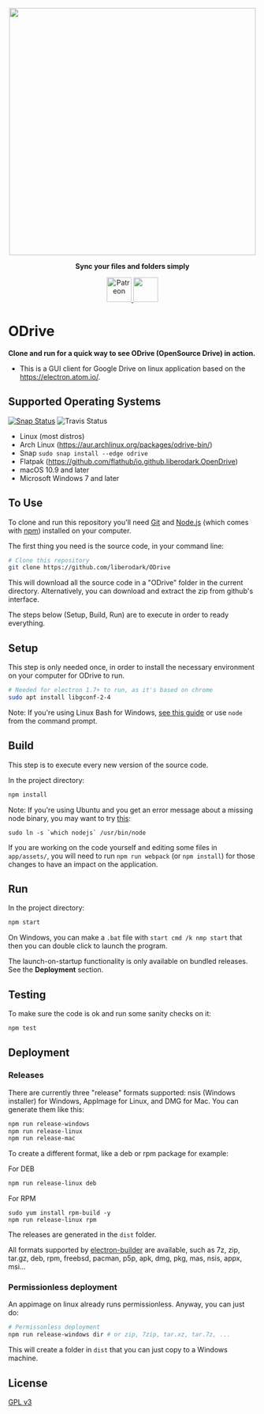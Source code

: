 <p align="center">
    <img src="https://raw.githubusercontent.com/liberodark/Odrive/master/public/images/logo.png" width="500">    
</p>
<p align="center">
  <b>Sync your files and folders simply</b>
</p>

</p>
<p align="center">
  <a href="https://www.patreon.com/odrive">
	<img alt="Patreon" src="https://c5.patreon.com/external/logo/become_a_patron_button.png" height="50" />
</a>

<a href="https://www.paypal.com/cgi-bin/webscr?cmd=_s-xclick&hosted_button_id=3XL3UN5WFNW2Y&source=url">
	<img src="https://avaazimages.s3.amazonaws.com/paypal_donate_button.jpg" height="50"  />
</a>
</p>

# ODrive

**Clone and run for a quick way to see ODrive (OpenSource Drive) in action.**

- This is a GUI client for Google Drive on linux application based on the https://electron.atom.io/.

## Supported Operating Systems

[![Snap Status](https://build.snapcraft.io/badge/liberodark/ODrive.svg)](https://build.snapcraft.io/user/liberodark/ODrive)
![Travis Status](https://travis-ci.org/liberodark/ODrive.svg?branch=master)

- Linux (most distros)
- Arch Linux (https://aur.archlinux.org/packages/odrive-bin/)
- Snap ```sudo snap install --edge odrive```
- Flatpak (https://github.com/flathub/io.github.liberodark.OpenDrive)
- macOS 10.9 and later
- Microsoft Windows 7 and later

## To Use

To clone and run this repository you'll need [Git](https://git-scm.com) and [Node.js](https://nodejs.org/en/download/) (which comes with [npm](http://npmjs.com)) installed on your computer. 

The first thing you need is the source code, in your command line:

```bash
# Clone this repository
git clone https://github.com/liberodark/ODrive
```
This will download all the source code in a "ODrive" folder in the current directory. Alternatively, you can download and extract the zip from github's interface.

The steps below (Setup, Build, Run) are to execute in order to ready everything. 

## Setup

This step is only needed once, in order to install the necessary environment on your computer for ODrive to run.

```bash
# Needed for electron 1.7+ to run, as it's based on chrome
sudo apt install libgconf-2-4
```

Note: If you're using Linux Bash for Windows, [see this guide](https://www.howtogeek.com/261575/how-to-run-graphical-linux-desktop-applications-from-windows-10s-bash-shell/) or use `node` from the command prompt.

## Build

This step is to execute every new version of the source code.

In the project directory:

```bash
npm install
```

Note: If you're using Ubuntu and you get an error message about a missing node binary, you may want to try [this](https://stackoverflow.com/questions/18130164/nodejs-vs-node-on-ubuntu-12-04): 

```sudo ln -s `which nodejs` /usr/bin/node```

If you are working on the code yourself and editing some files in `app/assets/`, you will need to run `npm run webpack` (or `npm install`) for those changes to have an impact on the application.

## Run

In the project directory:

```bash
npm start
```

On Windows, you can make a `.bat` file with `start cmd /k nmp start` that then you can double click to launch the program.

The launch-on-startup functionality is only available on bundled releases. See the **Deployment** section.

## Testing

To make sure the code is ok and run some sanity checks on it:

```bash
npm test
```

## Deployment

### Releases

There are currently three "release" formats supported: nsis (Windows installer) for Windows, AppImage for Linux, and DMG for Mac. You can generate them like this:

```bash
npm run release-windows
npm run release-linux
npm run release-mac
```

To create a different format, like a deb or rpm package for example:

For DEB
```bash
npm run release-linux deb
```
For RPM
```
sudo yum install rpm-build -y
npm run release-linux rpm
```

The releases are generated in the `dist` folder.

All formats supported by [electron-builder](https://github.com/electron-userland/electron-builder) are available, such as 7z, zip, tar.gz, deb, rpm, freebsd, pacman, p5p, apk, dmg, pkg, mas, nsis, appx, msi...

### Permissionless deployment

An appimage on linux already runs permissionless. Anyway, you can just do:

```bash
# Permissonless deployment
npm run release-windows dir # or zip, 7zip, tar.xz, tar.7z, ...
```

This will create a folder in `dist` that you can just copy to a Windows machine.

## License

[GPL v3](LICENSE.md)
